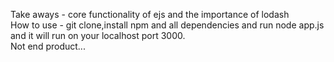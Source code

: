 Take aways - core functionality of ejs and the importance of lodash <br>
How to use - git clone,install npm and all dependencies and run node app.js and it will run on your localhost port 3000. <br>
Not end product...
